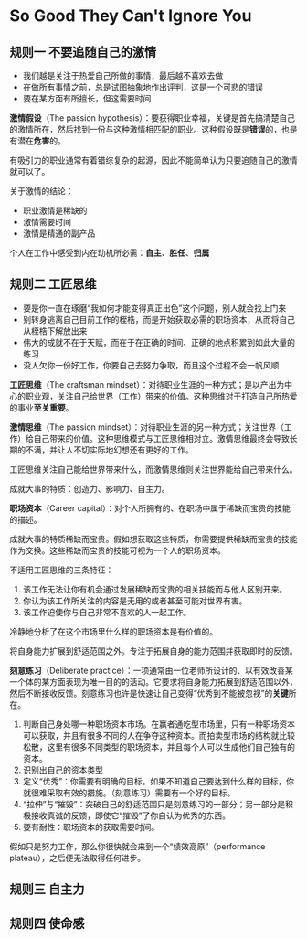 # So Good They Can't Ignore You

## 规则一 不要追随自己的激情

* 我们越是关注于热爱自己所做的事情，最后越不喜欢去做
* 在做所有事情之前，总是试图抽象地作出评判，这是一个可悲的错误
* 要在某方面有所擅长，但这需要时间

**激情假设**（The passion hypothesis）：要获得职业幸福，关键是首先搞清楚自己的激情所在，然后找到一份与这种激情相匹配的职业。这种假设既是**错误**的，也是有潜在**危害**的。

有吸引力的职业通常有着错综复杂的起源，因此不能简单认为只要追随自己的激情就可以了。

关于激情的结论：

* 职业激情是稀缺的
* 激情需要时间
* 激情是精通的副产品

个人在工作中感受到内在动机所必需：**自主**、**胜任**、**归属**



## 规则二 工匠思维

* 要是你一直在琢磨“我如何才能变得真正出色”这个问题，别人就会找上门来
* 别转身逃离自己目前工作的桎梏，而是开始获取必需的职场资本，从而将自己从桎梏下解放出来
* 伟大的成就不在于天赋，而在于在正确的时间、正确的地点积累到如此大量的练习
* 没人欠你一份好工作，你要自己去努力争取，而且这个过程不会一帆风顺

**工匠思维**（The craftsman mindset）：对待职业生涯的一种方式；是以产出为中心的职业观，关注自己给世界（工作）带来的价值。这种思维对于打造自己所热爱的事业**至关重要**。

**激情思维**（The passion mindset）：对待职业生涯的另一种方式；关注世界（工作）给自己带来的价值。这种思维模式与工匠思维相对立。激情思维最终会导致长期的不满，并让人不切实际地幻想还有更好的工作。

工匠思维关注自己能给世界带来什么，而激情思维则关注世界能给自己带来什么。

成就大事的特质：创造力、影响力、自主力。

**职场资本**（Career capital）：对个人所拥有的、在职场中属于稀缺而宝贵的技能的描述。

成就大事的特质稀缺而宝贵。假如想获取这些特质，你需要提供稀缺而宝贵的技能作为交换。这些稀缺而宝贵的技能可视为一个人的职场资本。

不适用工匠思维的三条特征：

1. 该工作无法让你有机会通过发展稀缺而宝贵的相关技能而与他人区别开来。
2. 你认为该工作所关注的内容是无用的或者甚至可能对世界有害。
3. 该工作迫使你与自己非常不喜欢的人一起工作。

冷静地分析了在这个市场里什么样的职场资本是有价值的。

将自身能力扩展到舒适范围之外。专注于拓展自身的能力范围并获取即时的反馈。

**刻意练习**（Deliberate practice）：一项通常由一位老师所设计的、以有效改善某一个体的某方面表现为唯一目的的活动。它要求将自身能力拓展到舒适范围以外，然后不断接收反馈。刻意练习也许是快速让自己变得“优秀到不能被忽视”的**关键**所在。

1. 判断自己身处哪一种职场资本市场。在赢者通吃型市场里，只有一种职场资本可以获取，并且有很多不同的人在争夺这种资本。而拍卖型市场的结构就比较松散，这里有很多不同类型的职场资本，并且每个人可以生成他们自己独有的资本。
2. 识别出自己的资本类型
3. 定义“优秀”：你需要有明确的目标。如果不知道自己要达到什么样的目标，你就很难采取有效的措施。（刻意练习）需要有一个好的目标。
4. “拉伸”与“摧毁”：突破自己的舒适范围只是刻意练习的一部分；另一部分是积极接收真诚的反馈，即使它“摧毁”了你自认为优秀的东西。
5. 要有耐性：职场资本的获取需要时间。

假如只是努力工作，那么你很快就会来到一个“绩效高原”（performance plateau），之后便无法取得任何进步。

## 规则三 自主力



## 规则四 使命感
